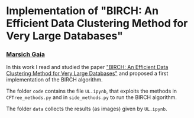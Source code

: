 # Implementation of "BIRCH: An Efficient Data Clustering Method for Very Large Databases"
### [Marsich Gaia](https://github.com/gmarsich)
In this work I read and studied the paper ["BIRCH: An Efficient Data Clustering Method for Very Large Databases"](https://github.com/gmarsich/BIRCH/blob/main/BIRCH_clustering.pdf) and proposed a first implementation of the BIRCH algorithm.

The folder `code` contains the file `UL.ipynb`, that exploits the methods in `CFTree_methods.py` and in `side_methods.py` to run the BIRCH algorithm.

The folder `data` collects the results (as images) given by `UL.ipynb`.
